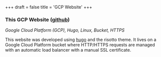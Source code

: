 +++
draft = false
title = 'GCP Website'
+++

<style>
    Body {
        background-image: url("../paper.jpg");
        background-size: cover;
    }
</style>

### This GCP Website ([github](https://github.com/ArenKDesai/ArenWebsite))
*Google Cloud Platform (GCP), Hugo, Linux, Bucket, HTTPS*

This website was developed using <a href="https://gohugo.io">hugo</a> and the risotto theme. It lives on a Google Cloud Platform bucket where HTTP/HTTPS requests are managed with an automatic load balancer with a manual SSL certificate. 